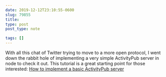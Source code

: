 ```yaml
---
date: 2019-12-12T23:10:55-0600
slug: 79855
title: 
type: post
post_type: note

tags: []
---
```

With all this chat of Twitter trying to move to a more open protocol, I went down the rabbit hole of implementing a very simple ActivityPub server in node to check it out. This tutorial is a great starting point for those interested:
[How to implement a basic ActivityPub server](https://blog.joinmastodon.org/amp/2018/06/how-to-implement-a-basic-activitypub-server/#click=https://t.co/UDA22Wytw1) 



